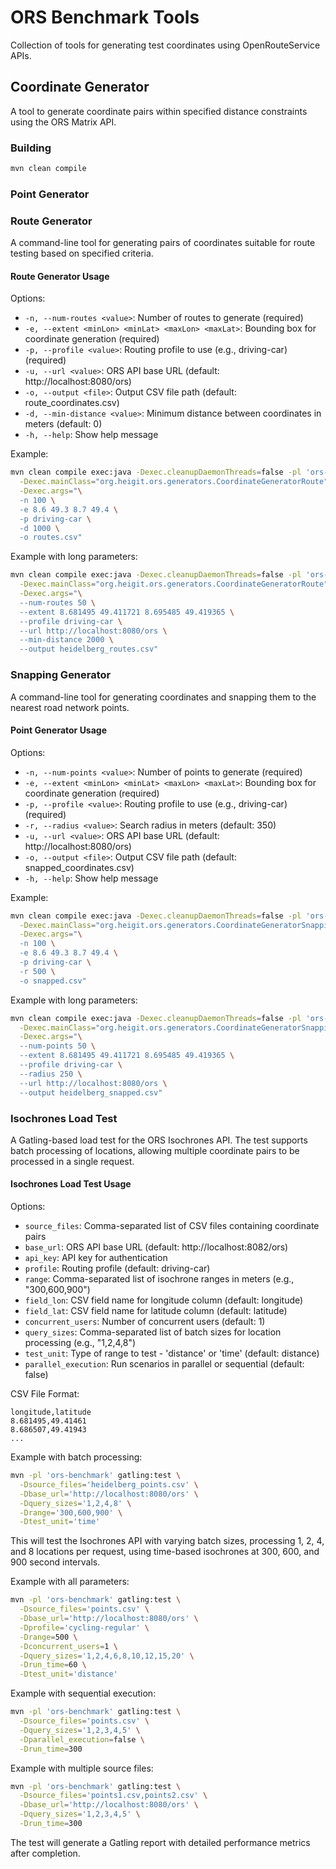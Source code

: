 # ORS Benchmark Tools

Collection of tools for generating test coordinates using OpenRouteService APIs.

## Coordinate Generator

A tool to generate coordinate pairs within specified distance constraints using the ORS Matrix API.

### Building

```bash
mvn clean compile
```

### Point Generator

### Route Generator

A command-line tool for generating pairs of coordinates suitable for route testing based on specified criteria.

#### Route Generator Usage

Options:

- `-n, --num-routes <value>`: Number of routes to generate (required)
- `-e, --extent <minLon> <minLat> <maxLon> <maxLat>`: Bounding box for coordinate generation (required)
- `-p, --profile <value>`: Routing profile to use (e.g., driving-car) (required)
- `-u, --url <value>`: ORS API base URL (default: http://localhost:8080/ors)
- `-o, --output <file>`: Output CSV file path (default: route_coordinates.csv)
- `-d, --min-distance <value>`: Minimum distance between coordinates in meters (default: 0)
- `-h, --help`: Show help message

Example:

```bash
mvn clean compile exec:java -Dexec.cleanupDaemonThreads=false -pl 'ors-benchmark' \
  -Dexec.mainClass="org.heigit.ors.generators.CoordinateGeneratorRoute" \
  -Dexec.args="\
  -n 100 \
  -e 8.6 49.3 8.7 49.4 \
  -p driving-car \
  -d 1000 \
  -o routes.csv"
```

Example with long parameters:

```bash
mvn clean compile exec:java -Dexec.cleanupDaemonThreads=false -pl 'ors-benchmark' \
  -Dexec.mainClass="org.heigit.ors.generators.CoordinateGeneratorRoute" \
  -Dexec.args="\
  --num-routes 50 \
  --extent 8.681495 49.411721 8.695485 49.419365 \
  --profile driving-car \
  --url http://localhost:8080/ors \
  --min-distance 2000 \
  --output heidelberg_routes.csv"
```

### Snapping Generator

A command-line tool for generating coordinates and snapping them to the nearest road network points.

#### Point Generator Usage

Options:

- `-n, --num-points <value>`: Number of points to generate (required)
- `-e, --extent <minLon> <minLat> <maxLon> <maxLat>`: Bounding box for coordinate generation (required)
- `-p, --profile <value>`: Routing profile to use (e.g., driving-car) (required)
- `-r, --radius <value>`: Search radius in meters (default: 350)
- `-u, --url <value>`: ORS API base URL (default: http://localhost:8080/ors)
- `-o, --output <file>`: Output CSV file path (default: snapped_coordinates.csv)
- `-h, --help`: Show help message

Example:

```bash
mvn clean compile exec:java -Dexec.cleanupDaemonThreads=false -pl 'ors-benchmark' \
  -Dexec.mainClass="org.heigit.ors.generators.CoordinateGeneratorSnapping" \
  -Dexec.args="\
  -n 100 \
  -e 8.6 49.3 8.7 49.4 \
  -p driving-car \
  -r 500 \
  -o snapped.csv"
```

Example with long parameters:

```bash
mvn clean compile exec:java -Dexec.cleanupDaemonThreads=false -pl 'ors-benchmark' \
  -Dexec.mainClass="org.heigit.ors.generators.CoordinateGeneratorSnapping" \
  -Dexec.args="\
  --num-points 50 \
  --extent 8.681495 49.411721 8.695485 49.419365 \
  --profile driving-car \
  --radius 250 \
  --url http://localhost:8080/ors \
  --output heidelberg_snapped.csv"
```

### Isochrones Load Test

A Gatling-based load test for the ORS Isochrones API. The test supports batch processing of locations, allowing multiple coordinate pairs to be processed in a single request.

#### Isochrones Load Test Usage

Options:

- `source_files`: Comma-separated list of CSV files containing coordinate pairs
- `base_url`: ORS API base URL (default: http://localhost:8082/ors)
- `api_key`: API key for authentication
- `profile`: Routing profile (default: driving-car)
- `range`: Comma-separated list of isochrone ranges in meters (e.g., "300,600,900")
- `field_lon`: CSV field name for longitude column (default: longitude)
- `field_lat`: CSV field name for latitude column (default: latitude)
- `concurrent_users`: Number of concurrent users (default: 1)
- `query_sizes`: Comma-separated list of batch sizes for location processing (e.g., "1,2,4,8")
- `test_unit`: Type of range to test - 'distance' or 'time' (default: distance)
- `parallel_execution`: Run scenarios in parallel or sequential (default: false)

CSV File Format:
```csv
longitude,latitude
8.681495,49.41461
8.686507,49.41943
...
```

Example with batch processing:

```bash
mvn -pl 'ors-benchmark' gatling:test \
  -Dsource_files='heidelberg_points.csv' \
  -Dbase_url='http://localhost:8080/ors' \
  -Dquery_sizes='1,2,4,8' \
  -Drange='300,600,900' \
  -Dtest_unit='time'
```

This will test the Isochrones API with varying batch sizes, processing 1, 2, 4, and 8 locations per request, using time-based isochrones at 300, 600, and 900 second intervals.

Example with all parameters:

```bash
mvn -pl 'ors-benchmark' gatling:test \
  -Dsource_files='points.csv' \
  -Dbase_url='http://localhost:8080/ors' \
  -Dprofile='cycling-regular' \
  -Drange=500 \
  -Dconcurrent_users=1 \
  -Dquery_sizes='1,2,4,6,8,10,12,15,20' \
  -Drun_time=60 \
  -Dtest_unit='distance'
```

Example with sequential execution:

```bash
mvn -pl 'ors-benchmark' gatling:test \
  -Dsource_files='points.csv' \
  -Dquery_sizes='1,2,3,4,5' \
  -Dparallel_execution=false \
  -Drun_time=300
```

Example with multiple source files:

```bash
mvn -pl 'ors-benchmark' gatling:test \
  -Dsource_files='points1.csv,points2.csv' \
  -Dbase_url='http://localhost:8080/ors' \
  -Dquery_sizes='1,2,3,4,5' \
  -Drun_time=300
```

The test will generate a Gatling report with detailed performance metrics after completion.
